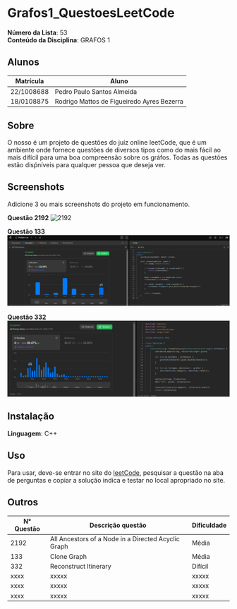 # Grafos1_QuestoesLeetCode

**Número da Lista**: 53<br>
**Conteúdo da Disciplina**: GRAFOS 1<br>

## Alunos
|Matrícula | Aluno |
| -- | -- |
| 22/1008688  |  Pedro Paulo Santos Almeida |
| 18/0108875  |  Rodrigo Mattos de Figueiredo Ayres Bezerra |

## Sobre 
O nosso é um projeto de questões do juíz online leetCode, que é um ambiente onde fornece questões de diversos tipos como do mais fácil ao mais difícil para uma boa compreensão sobre os gráfos. Todas as questões estão disṕníveis para qualquer pessoa que deseja ver. 

## Screenshots
Adicione 3 ou mais screenshots do projeto em funcionamento.

**Questão 2192**
![2192](Questao-2192/assents/questãomedia.png)

**Questão 133**
![133](Questao-133/assents/questaoCloneGraph.png)

**Questão 332**
![332](Questao-332/assents/questaoItinerary.png)

## Instalação 
**Linguagem**: C++<br>


## Uso 
Para usar, deve-se entrar no site do [leetCode](https://leetcode.com/), pesquisar a questão na aba de perguntas e copiar a solução indica e testar no local apropriado no site.
## Outros 
| N° Questão | Descrição questão | Dificuldade |
| --- | ------- | ---------- |
| 2192 | All Ancestors of a Node in a Directed Acyclic Graph  |   Média |
| 133  | Clone Graph   |   Média       |
| 332  | Reconstruct Itinerary   |   Difícil      |
| xxxx    | xxxxx   |   xxxxx       |
| xxxx    | xxxxx   |   xxxxx       |
| xxxx    | xxxxx   |   xxxxx       |
